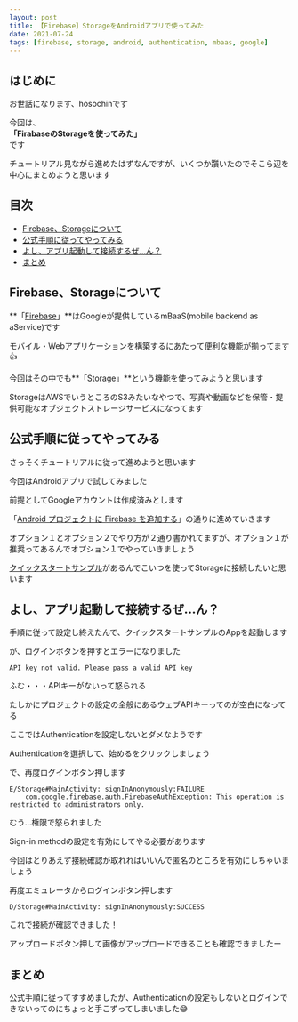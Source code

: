 ```yaml
---
layout: post
title: 【Firebase】StorageをAndroidアプリで使ってみた
date: 2021-07-24
tags: [firebase, storage, android, authentication, mbaas, google]
---
```


## はじめに

お世話になります、hosochinです

今回は、  
**「FirabaseのStorageを使ってみた」**  
です

チュートリアル見ながら進めたはずなんですが、いくつか躓いたのでそこら辺を中心にまとめようと思います

## 目次

- [Firebase、Storageについて](#firebasestorageについて)
- [公式手順に従ってやってみる](#公式手順に従ってやってみる)
- [よし、アプリ起動して接続するぜ...ん？](#よしアプリ起動して接続するぜん)
- [まとめ](#まとめ)

## Firebase、Storageについて

**「[Firebase](https://firebase.google.com/docs)」**はGoogleが提供しているmBaaS(mobile backend as aService)です

モバイル・Webアプリケーションを構築するにあたって便利な機能が揃ってます👍

今回はその中でも**「[Storage](https://firebase.google.com/docs/storage?authuser=0)」**という機能を使ってみようと思います

StorageはAWSでいうところのS3みたいなやつで、写真や動画などを保管・提供可能なオブジェクトストレージサービスになってます

## 公式手順に従ってやってみる

さっそくチュートリアルに従って進めようと思います

今回はAndroidアプリで試してみました

前提としてGoogleアカウントは作成済みとします

「[Android プロジェクトに Firebase を追加する](https://firebase.google.com/docs/android/setup?authuser=0)」の通りに進めていきます

オプション１とオプション２でやり方が２通り書かれてますが、オプション１が推奨ってあるんでオプション１でやっていきましょう

[クイックスタートサンプル](https://github.com/firebase/quickstart-android/blob/master/storage/README.md)があるんでこいつを使ってStorageに接続したいと思います

## よし、アプリ起動して接続するぜ...ん？

手順に従って設定し終えたんで、クイックスタートサンプルのAppを起動します

が、ログインボタンを押すとエラーになりました

```
API key not valid. Please pass a valid API key
```

ふむ・・・APIキーがないって怒られる

たしかにプロジェクトの設定の全般にあるウェブAPIキーってのが空白になってる

ここではAuthenticationを設定しないとダメなようです

Authenticationを選択して、始めるをクリックしましょう

で、再度ログインボタン押します

```
E/Storage#MainActivity: signInAnonymously:FAILURE
    com.google.firebase.auth.FirebaseAuthException: This operation is restricted to administrators only.
```

むう…権限で怒られました

Sign-in methodの設定を有効にしてやる必要があります

今回はとりあえず接続確認が取れればいいんで匿名のところを有効にしちゃいましょう

再度エミュレータからログインボタン押します

```
D/Storage#MainActivity: signInAnonymously:SUCCESS
```

これで接続が確認できました！

アップロードボタン押して画像がアップロードできることも確認できましたー

## まとめ

公式手順に従ってすすめましたが、Authenticationの設定もしないとログインできないってのにちょっと手こずってしまいました😅
